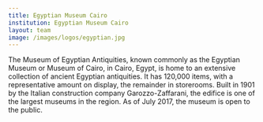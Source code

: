 ```yaml
---
title: Egyptian Museum Cairo
institution: Egyptian Museum Cairo
layout: team
image: /images/logos/egyptian.jpg
---
```

The Museum of Egyptian Antiquities, known commonly as the Egyptian Museum or Museum of Cairo, in Cairo, Egypt, is home to an extensive collection of ancient Egyptian antiquities. It has 120,000 items, with a representative amount on display, the remainder in storerooms. Built in 1901 by the Italian construction company Garozzo-Zaffarani, the edifice is one of the largest museums in the region. As of July 2017, the museum is open to the public.
